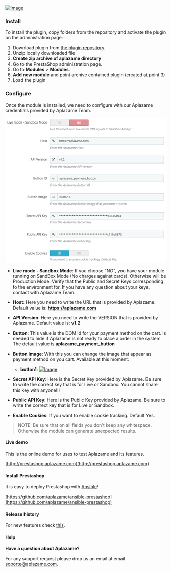 [ ![Image](https://aplazame.com/static/img/banners/banner-728-white.png "Aplazame") ](https://aplazame.com "Aplazame")

### Install

To install the plugin, copy folders from the repository and activate the plugin on the administration page:

1. Download plugin from [the plugin repository](https://github.com/aplazame/prestashop/archive/master.zip).
2. Unzip locally downloaded file
3. **Create zip archive of aplazame directory**
4. Go to the PrestaShop administration page.
5. Go to **Modules** > **Modules**.
6. **Add new module** and point archive contained plugin (created at point 3)
7. Load the plugin

### Configure

Once the module is installed, we need to configure with our Aplazame credentials provided by Aplazame Team. 

![config](docs/config.png)

- **Live mode - Sandbox Mode**: If you choose "NO", you have your module running on SandBox Mode (No charges against cards). Otherwise will be Production Mode. Verify that the Public and Secret Keys corresponding to the environment for. If you have any question about your keys, contact with Aplazame Team.
- **Host**: Here you need to write the URL that is provided by Aplazame. Default value is: **https://aplazame.com**
- **API Version**: Here you need to write the VERSION that is provided by Aplazame. Default value is: **v1.2**
- **Button**: This value is the DOM id for your payment method on the cart. Is needed to hide if Aplazame is not ready to place a order in the system. The default value is **aplazame_payment_button**
- **Button Image**: With this you can change the image that appear as payment method on you cart. Available at this moment:
    - **button1**:  [ ![Image](https://aplazame.com/static/img/buttons/button1.png "Aplazame") ](https://aplazame.com "Aplazame")


- **Secret API Key**: Here is the Secret Key provided by Aplazame. Be sure to write the correct key that is for Live or Sandbox. You cannot share this key with anyone!!!
- **Public API Key**: Here is the Public Key provided by Aplazame. Be sure to write the correct key that is for Live or Sandbox. 
- **Enable Cookies**: If you want to enable cookie tracking. Default Yes. 

> NOTE: Be sure that on all fields you don't keep any whitespace. Otherwise the module can generate unexpected results. 


#### Live demo

This is the online demo for uses to test Aplazame and its features. 

[http://prestashop.aplazame.com](http://prestashop.aplazame.com)


#### Install Prestashop

It is easy to deploy Prestashop with [Ansible](http://www.ansible.com/home)!

[https://github.com/aplazame/ansible-prestashop](https://github.com/aplazame/ansible-prestashop)


#### Release history

For new features check [this](History.md).


#### Help

**Have a question about Aplazame?**

For any support request please drop us an email at email soporte@aplazame.com.
